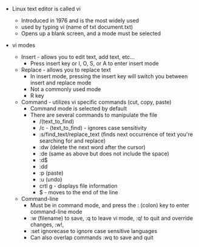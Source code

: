 
- Linux text editor is called vi
	- Introduced in 1976 and is the most widely used
	- used by typing vi (name of txt document.txt)
	- Opens up a blank screen, and a mode must be selected

- vi modes
	- Insert - allows you to edit text, add text, etc...
		- Press insert key or I, O, S, or A to enter insert mode
	- Replace - allows you to replace text
		- In insert mode, pressing the insert key will switch you between insert and replace mode
		- Not a commonly used mode
		- R key 
	- Command - utilizes vi specific commands (cut, copy, paste)
		- Command mode is selected by default
		- There are several commands to manipulate the file
			- /(text_to_find)
			- /c - (text_to_find) - ignores case sensitivity
			- :s/find_text/replace_text (finds next occurrence of text you're searching for and replace)
			- :dw (delete the next word after the cursor)
			- :de (same as above but does not include the space)
			- :d$
			- :dd 
			- :p (paste) 
			- :u (undo)
			- crtl g - displays file information 
			- $ - moves to the end of the line
	- Command-line 
		- Must be in command mode, and press the : (colon) key to enter command-line mode
		- :w (filename) to save, :q to leave vi mode, :q! to quit and override changes, :w!, 
		- :set ignorecase to ignore case sensitive languages
		- Can also overlap commands :wq to save and quit